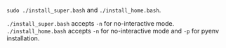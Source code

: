`sudo ./install_super.bash` and `./install_home.bash`.

`./install_super.bash` accepts `-n` for no-interactive mode.
`./install_home.bash` accepts `-n` for no-interactive mode and `-p` for pyenv installation.
